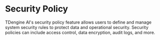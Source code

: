 # Security Policy

TDengine AI's security policy feature allows users to define and manage system security rules to protect data and operational security. Security policies can include access control, data encryption, audit logs, and more.